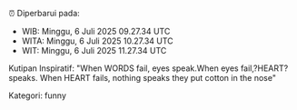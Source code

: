⏰ Diperbarui pada:
- WIB: Minggu, 6 Juli 2025 09.27.34 UTC
- WITA: Minggu, 6 Juli 2025 10.27.34 UTC
- WIT: Minggu, 6 Juli 2025 11.27.34 UTC

Kutipan Inspiratif:
"When WORDS fail, eyes speak.When eyes fail,?HEART? speaks. When HEART fails, nothing speaks they put cotton in the nose"


Kategori: funny


